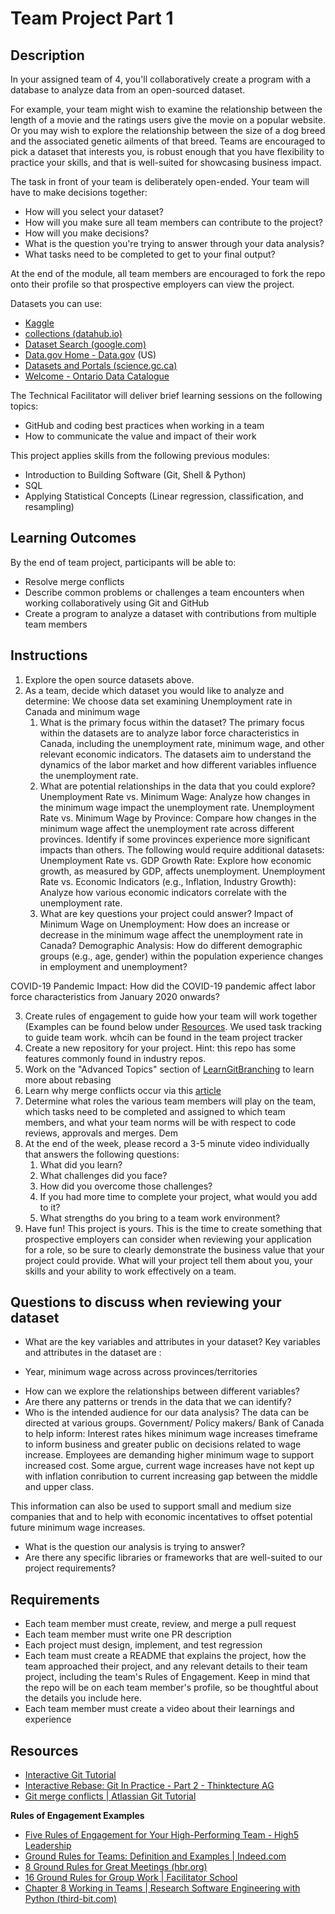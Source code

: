 # Team Project Part 1

## Description

In your assigned team of 4, you'll collaboratively create a program with a database to analyze data from an open-sourced dataset. 

For example, your team might wish to examine the relationship between the length of a movie and the ratings users give the movie on a popular website. Or you may wish to explore the relationship between the size of a dog breed and the associated genetic ailments of that breed. Teams are encouraged to pick a dataset that interests you, is robust enough that you have flexibility to practice your skills, and that is well-suited for showcasing business impact.

The task in front of your team is deliberately open-ended. Your team will have to make decisions together:
* How will you select your dataset?
* How will you make sure all team members can contribute to the project?
* How will you make decisions?
* What is the question you're trying to answer through your data analysis?
* What tasks need to be completed to get to your final output?

At the end of the module, all team members are encouraged to fork the repo onto their profile so that prospective employers can view the project. 

Datasets you can use:
* [Kaggle](https://www.kaggle.com/datasets)
* [collections (datahub.io)](https://datahub.io/collections)
* [Dataset Search (google.com)](https://datasetsearch.research.google.com/)
* [Data.gov Home - Data.gov](https://data.gov/) (US)
* [Datasets and Portals (science.gc.ca)](https://science.gc.ca/site/science/en/open-science/datasets-and-portals)
* [Welcome - Ontario Data Catalogue](https://data.ontario.ca/)

The Technical Facilitator will deliver brief learning sessions on the following topics:

* GitHub and coding best practices when working in a team  
* How to communicate the value and impact of their work
  
This project applies skills from the following previous modules:

* Introduction to Building Software (Git, Shell & Python) 
* SQL 
* Applying Statistical Concepts (Linear regression, classification, and resampling) 

## Learning Outcomes
By the end of team project, participants will be able to:
* Resolve merge conflicts
* Describe common problems or challenges a team encounters when working collaboratively using Git and GitHub
* Create a program to analyze a dataset with contributions from multiple team members

## Instructions

1. Explore the open source datasets above.
2. As a team, decide which dataset you would like to analyze and determine:
We choose data set examining Unemployment rate in Canada and minimum wage
    1. What is the primary focus within the dataset?
    The primary focus within the datasets are to analyze labor force characteristics in Canada, including the unemployment rate, minimum wage, and other relevant economic indicators. The datasets aim to understand the dynamics of the labor market and how different variables influence the unemployment rate.
    2. What are potential relationships in the data that you could explore?
    Unemployment Rate vs. Minimum Wage:
Analyze how changes in the minimum wage impact the unemployment rate.
Unemployment Rate vs. Minimum Wage by Province:
Compare how changes in the minimum wage affect the unemployment rate across different provinces. Identify if some provinces experience more significant impacts than others.
The following would require additional datasets:
Unemployment Rate vs. GDP Growth Rate:
Explore how economic growth, as measured by GDP, affects unemployment.
Unemployment Rate vs. Economic Indicators (e.g., Inflation, Industry Growth):
Analyze how various economic indicators correlate with the unemployment rate.
    3. What are key questions your project could answer? 
    Impact of Minimum Wage on Unemployment:
How does an increase or decrease in the minimum wage affect the unemployment rate in Canada?
Demographic Analysis:
How do different demographic groups (e.g., age, gender) within the population experience changes in employment and unemployment?

COVID-19 Pandemic Impact:
How did the COVID-19 pandemic affect labor force characteristics from January 2020 onwards?

3. Create rules of engagement to guide how your team will work together (Examples can be found below under [Resources](https://github.com/UofT-DSI/team_project/edit/main/team_project_1.md#resources).
We used task tracking to guide team work. whcih can be found in the team project tracker
4. Create a new repository for your project. Hint: this repo has some features commonly found in industry repos. 
5. Work on the "Advanced Topics" section of [LearnGitBranching](https://learngitbranching.js.org/) to learn more about rebasing
6. Learn why merge conflicts occur via this [article](https://www.atlassian.com/git/tutorials/using-branches/merge-conflicts#:~:text=Understanding%20merge%20conflicts,automatically%20determine%20what%20is%20correct.)
7. Determine what roles the various team members will play on the team, which tasks need to be completed and assigned to which team members, and what your team norms will be with respect to code reviews, approvals and merges. 
Dem
8. At the end of the week, please record a 3-5 minute video individually that answers the following questions:
    1. What did you learn?
    2. What challenges did you face?
    3. How did you overcome those challenges?
    4. If you had more time to complete your project, what would you add to it?
    5. What strengths do you bring to a team work environment?
9. Have fun! This project is yours. This is the time to create something that prospective employers can consider when reviewing your application for a role, so be sure to clearly demonstrate the business value that your project could provide. What will your project tell them about you, your skills and your ability to work effectively on a team. 
  
## Questions to discuss when reviewing your dataset

* What are the key variables and attributes in your dataset?
Key variables and attributes in the dataset are :
- Year, minimum wage across across provinces/territories
* How can we explore the relationships between different variables?
* Are there any patterns or trends in the data that we can identify?
* Who is the intended audience for our data analysis?
The data can be directed at various groups. Government/ Policy makers/ Bank of Canada to help inform:
Interest rates hikes
minimum wage increases timeframe 
to inform business and greater public on decisions related to wage increase.  Employees are demanding  higher minimum wage to support increased cost. Some argue, current wage increases have not kept up with inflation conribution to current increasing gap between the middle and upper class.

This information can also be used to support small and medium size companies that and to help with economic incentatives to offset potential future minimum wage increases.

* What is the question our analysis is trying to answer?
* Are there any specific libraries or frameworks that are well-suited to our project requirements?

## Requirements 
* Each team member must create, review, and merge a pull request 
* Each team member must write one PR description
* Each project must design, implement, and test regression
* Each team must create a README that explains the project, how the team approached their project, and any relevant details to their team project, including the team's Rules of Engagement. Keep in mind that the repo will be on each team member's profile, so be thoughtful about the details you include here. 
* Each team member must create a video about their learnings and experience 

## Resources

* [Interactive Git Tutorial](https://learngitbranching.js.org/)
* [Interactive Rebase: Git In Practice - Part 2 - Thinktecture AG](https://www.thinktecture.com/en/tools/git-interactive-rebase/)
* [Git merge conflicts | Atlassian Git Tutorial](https://www.atlassian.com/git/tutorials/using-branches/merge-conflicts#:~:text=Understanding%20merge%20conflicts,automatically%20determine%20what%20is%20correct.)

**Rules of Engagement Examples**

* [Five Rules of Engagement for Your High-Performing Team - High5 Leadership](https://high5leadership.com/five-rules-of-engagement-for-your-high-performing-team/)
* [Ground Rules for Teams: Definition and Examples | Indeed.com](https://www.indeed.com/career-advice/career-development/ground-rules-for-teams)
* [8 Ground Rules for Great Meetings (hbr.org)](https://hbr.org/2016/06/8-ground-rules-for-great-meetings)
* [16 Ground Rules for Group Work | Facilitator School](https://www.facilitator.school/ground-rules/ground-rules-for-group-work)
* [Chapter 8 Working in Teams | Research Software Engineering with Python (third-bit.com)](https://third-bit.com/py-rse/teams.html#teams-coc)
